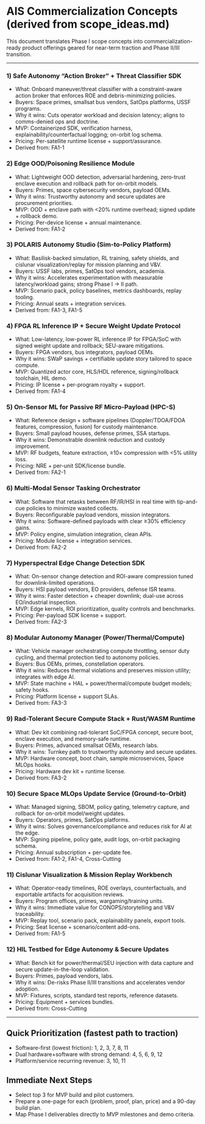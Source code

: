 # AIS Commercialization Concepts (derived from scope_ideas.md)

This document translates Phase I scope concepts into commercialization-ready product offerings geared for near-term traction and Phase II/III transition.

---

### 1) Safe Autonomy “Action Broker” + Threat Classifier SDK
- What: Onboard maneuver/threat classifier with a constraint-aware action broker that enforces ROE and debris-minimizing policies.
- Buyers: Space primes, smallsat bus vendors, SatOps platforms, USSF programs.
- Why it wins: Cuts operator workload and decision latency; aligns to comms-denied ops and doctrine.
- MVP: Containerized SDK, verification harness, explainability/counterfactual logging; on-orbit log schema.
- Pricing: Per-satellite runtime license + support/assurance.
- Derived from: FA1-1

### 2) Edge OOD/Poisoning Resilience Module
- What: Lightweight OOD detection, adversarial hardening, zero-trust enclave execution and rollback path for on-orbit models.
- Buyers: Primes, space cybersecurity vendors, payload OEMs.
- Why it wins: Trustworthy autonomy and secure updates are procurement priorities.
- MVP: OOD + enclave path with <20% runtime overhead; signed update + rollback demo.
- Pricing: Per-device license + annual maintenance.
- Derived from: FA1-2

### 3) POLARIS Autonomy Studio (Sim-to-Policy Platform)
- What: Basilisk-backed simulation, RL training, safety shields, and cislunar visualization/replay for mission planning and V&V.
- Buyers: USSF labs, primes, SatOps tool vendors, academia.
- Why it wins: Accelerates experimentation with measurable latency/workload gains; strong Phase I → II path.
- MVP: Scenario pack, policy baselines, metrics dashboards, replay tooling.
- Pricing: Annual seats + integration services.
- Derived from: FA1-3, FA1-5

### 4) FPGA RL Inference IP + Secure Weight Update Protocol
- What: Low-latency, low-power RL inference IP for FPGA/SoC with signed weight update and rollback; SEU-aware mitigations.
- Buyers: FPGA vendors, bus integrators, payload OEMs.
- Why it wins: SWaP savings + certifiable update story tailored to space compute.
- MVP: Quantized actor core, HLS/HDL reference, signing/rollback toolchain, HIL demo.
- Pricing: IP license + per-program royalty + support.
- Derived from: FA1-4

### 5) On-Sensor ML for Passive RF Micro-Payload (HPC-S)
- What: Reference design + software pipelines (Doppler/TDOA/FDOA features, compression, fusion) for custody maintenance.
- Buyers: Small payload houses, defense primes, SSA startups.
- Why it wins: Demonstrable downlink reduction and custody improvement.
- MVP: RF budgets, feature extraction, ≥10× compression with <5% utility loss.
- Pricing: NRE + per-unit SDK/license bundle.
- Derived from: FA2-1

### 6) Multi-Modal Sensor Tasking Orchestrator
- What: Software that retasks between RF/IR/HSI in real time with tip-and-cue policies to minimize wasted collects.
- Buyers: Reconfigurable payload vendors, mission integrators.
- Why it wins: Software-defined payloads with clear ≥30% efficiency gains.
- MVP: Policy engine, simulation integration, clean APIs.
- Pricing: Module license + integration services.
- Derived from: FA2-2

### 7) Hyperspectral Edge Change Detection SDK
- What: On-sensor change detection and ROI-aware compression tuned for downlink-limited operations.
- Buyers: HSI payload vendors, EO providers, defense ISR teams.
- Why it wins: Faster detection + cheaper downlink; dual-use across EO/industrial inspection.
- MVP: Edge kernels, ROI prioritization, quality controls and benchmarks.
- Pricing: Per-payload SDK license + support.
- Derived from: FA2-3

### 8) Modular Autonomy Manager (Power/Thermal/Compute)
- What: Vehicle manager orchestrating compute throttling, sensor duty cycling, and thermal protection tied to autonomy policies.
- Buyers: Bus OEMs, primes, constellation operators.
- Why it wins: Reduces thermal violations and preserves mission utility; integrates with edge AI.
- MVP: State machine + HAL + power/thermal/compute budget models; safety hooks.
- Pricing: Platform license + support SLAs.
- Derived from: FA3-3

### 9) Rad-Tolerant Secure Compute Stack + Rust/WASM Runtime
- What: Dev kit combining rad-tolerant SoC/FPGA concept, secure boot, enclave execution, and memory-safe runtime.
- Buyers: Primes, advanced smallsat OEMs, research labs.
- Why it wins: Turnkey path to trustworthy autonomy and secure updates.
- MVP: Hardware concept, boot chain, sample microservices, Space MLOps hooks.
- Pricing: Hardware dev kit + runtime license.
- Derived from: FA3-2

### 10) Secure Space MLOps Update Service (Ground-to-Orbit)
- What: Managed signing, SBOM, policy gating, telemetry capture, and rollback for on-orbit model/weight updates.
- Buyers: Operators, primes, SatOps platforms.
- Why it wins: Solves governance/compliance and reduces risk for AI at the edge.
- MVP: Signing pipeline, policy gate, audit logs, on-orbit packaging schema.
- Pricing: Annual subscription + per-update fee.
- Derived from: FA1-2, FA1-4, Cross-Cutting

### 11) Cislunar Visualization & Mission Replay Workbench
- What: Operator-ready timelines, ROE overlays, counterfactuals, and exportable artifacts for acquisition reviews.
- Buyers: Program offices, primes, wargaming/training units.
- Why it wins: Immediate value for CONOPS/storytelling and V&V traceability.
- MVP: Replay tool, scenario pack, explainability panels, export tools.
- Pricing: Seat license + scenario/content add-ons.
- Derived from: FA1-5

### 12) HIL Testbed for Edge Autonomy & Secure Updates
- What: Bench kit for power/thermal/SEU injection with data capture and secure update-in-the-loop validation.
- Buyers: Primes, payload vendors, labs.
- Why it wins: De-risks Phase II/III transitions and accelerates vendor adoption.
- MVP: Fixtures, scripts, standard test reports, reference datasets.
- Pricing: Equipment + services bundles.
- Derived from: Cross-Cutting

---

## Quick Prioritization (fastest path to traction)
- Software-first (lowest friction): 1, 2, 3, 7, 8, 11
- Dual hardware+software with strong demand: 4, 5, 6, 9, 12
- Platform/service recurring revenue: 3, 10, 11

## Immediate Next Steps
- Select top 3 for MVP build and pilot customers.
- Prepare a one-page for each (problem, proof, plan, price) and a 90-day build plan.
- Map Phase I deliverables directly to MVP milestones and demo criteria.
